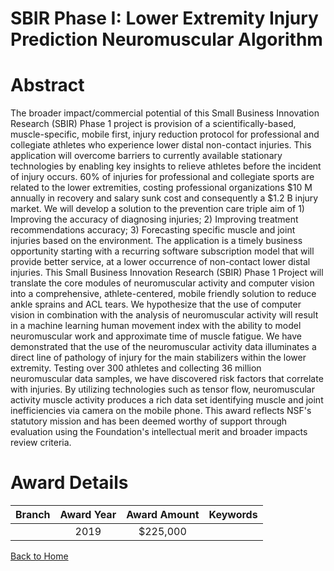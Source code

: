 
SBIR Phase I: Lower Extremity Injury Prediction Neuromuscular Algorithm
=======================================================================

# Abstract


The broader impact/commercial potential of this Small Business Innovation Research (SBIR) Phase 1 project is provision of a scientifically-based, muscle-specific, mobile first, injury reduction protocol for professional and collegiate athletes who experience lower distal non-contact injuries. This application will overcome barriers to currently available stationary technologies by enabling key insights to relieve athletes before the incident of injury occurs. 60% of injuries for professional and collegiate sports are related to the lower extremities, costing professional organizations $10 M annually in recovery and salary sunk cost and consequently a $1.2 B injury market. We will develop a solution to the prevention care triple aim of 1) Improving the accuracy of diagnosing injuries; 2) Improving treatment recommendations accuracy; 3) Forecasting specific muscle and joint injuries based on the environment. The application is a timely business opportunity starting with a recurring software subscription model that will provide better service, at a lower occurrence of non-contact lower distal injuries. This Small Business Innovation Research (SBIR) Phase 1 Project will translate the core modules of neuromuscular activity and computer vision into a comprehensive, athlete-centered, mobile friendly solution to reduce ankle sprains and ACL tears. We hypothesize that the use of computer vision in combination with the analysis of neuromuscular activity will result in a machine learning human movement index with the ability to model neuromuscular work and approximate time of muscle fatigue. We have demonstrated that the use of the neuromuscular activity data illuminates a direct line of pathology of injury for the main stabilizers within the lower extremity. Testing over 300 athletes and collecting 36 million neuromuscular data samples, we have discovered risk factors that correlate with injuries. By utilizing technologies such as tensor flow, neuromuscular activity muscle activity produces a rich data set identifying muscle and joint inefficiencies via camera on the mobile phone. This award reflects NSF's statutory mission and has been deemed worthy of support through evaluation using the Foundation's intellectual merit and broader impacts review criteria.  

# Award Details

|Branch|Award Year|Award Amount|Keywords|
| :---: | :---: | :---: | :---: |
||2019|$225,000||
  
  


[Back to Home](https://github.com/chrischow/dod_sbir_awards#490)